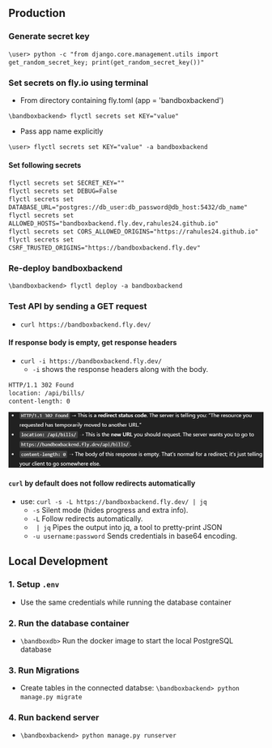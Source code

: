## Production

### Generate secret key
```
\user> python -c "from django.core.management.utils import get_random_secret_key; print(get_random_secret_key())"
```
### Set secrets on fly.io using terminal
- From directory containing fly.toml (app = 'bandboxbackend')
```
\bandboxbackend> flyctl secrets set KEY="value"
```
- Pass app name explicitly
```
\user> flyctl secrets set KEY="value" -a bandboxbackend
```

#### Set following secrets
```
flyctl secrets set SECRET_KEY=""
flyctl secrets set DEBUG=False
flyctl secrets set DATABASE_URL="postgres://db_user:db_password@db_host:5432/db_name"
flyctl secrets set ALLOWED_HOSTS="bandboxbackend.fly.dev,rahules24.github.io"
flyctl secrets set CORS_ALLOWED_ORIGINS="https://rahules24.github.io"
flyctl secrets set CSRF_TRUSTED_ORIGINS="https://bandboxbackend.fly.dev"
```
### Re-deploy bandboxbackend
```
\bandboxbackend> flyctl deploy -a bandboxbackend
```

### Test API by sending a GET request
- ```curl https://bandboxbackend.fly.dev/```

#### If response body is empty, get response headers
- ```curl -i https://bandboxbackend.fly.dev/```
  - ```-i``` shows the response headers along with the body. 
```
HTTP/1.1 302 Found
location: /api/bills/
content-length: 0
```
![redirect response header explanation](media/images/setup-curl.png)

#### ```curl``` by default does not follow redirects automatically
- use: ```curl -s -L https://bandboxbackend.fly.dev/ | jq```
  - ```-s```  Silent mode (hides progress and extra info).
  - ```-L```  Follow redirects automatically.
  - ``` | jq```  Pipes the output into jq, a tool to pretty-print JSON
  - ```-u username:password``` Sends credentials in base64 encoding.

## Local Development

### 1. Setup ```.env```
- Use the same credentials while running the database container

### 2. Run the database container
- ```\bandboxdb>``` Run the docker image to start the local PostgreSQL database

### 3. Run Migrations
- Create tables in the connected databse: ```\bandboxbackend> python manage.py migrate```

### 4. Run backend server
- ```\bandboxbackend> python manage.py runserver```